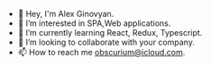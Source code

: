 - 👋 Hey, I'm Alex Ginovyan.
- 👀 I’m interested in SPA,Web applications.
- 🌱 I’m currently learning React, Redux, Typescript.
- 💞️ I’m looking to collaborate with your company.
- 📫 How to reach me obscurium@icloud.com.

<!---
webobscure/webobscure is a ✨ special ✨ repository because its `README.md` (this file) appears on your GitHub profile.
You can click the Preview link to take a look at your changes.
--->
